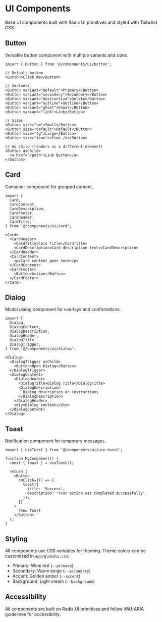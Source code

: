 # UI Components

Base UI components built with Radix UI primitives and styled with Tailwind CSS.

## Button

Versatile button component with multiple variants and sizes.

```tsx
import { Button } from '@/components/ui/button';

// Default button
<Button>Click me</Button>

// Variants
<Button variant="default">Primary</Button>
<Button variant="secondary">Secondary</Button>
<Button variant="destructive">Delete</Button>
<Button variant="outline">Outline</Button>
<Button variant="ghost">Ghost</Button>
<Button variant="link">Link</Button>

// Sizes
<Button size="sm">Small</Button>
<Button size="default">Default</Button>
<Button size="lg">Large</Button>
<Button size="icon"><Icon /></Button>

// As child (renders as a different element)
<Button asChild>
  <a href="/path">Link Button</a>
</Button>
```

## Card

Container component for grouped content.

```tsx
import {
  Card,
  CardContent,
  CardDescription,
  CardFooter,
  CardHeader,
  CardTitle,
} from '@/components/ui/card';

<Card>
  <CardHeader>
    <CardTitle>Card Title</CardTitle>
    <CardDescription>Card description text</CardDescription>
  </CardHeader>
  <CardContent>
    <p>Card content goes here</p>
  </CardContent>
  <CardFooter>
    <Button>Action</Button>
  </CardFooter>
</Card>
```

## Dialog

Modal dialog component for overlays and confirmations.

```tsx
import {
  Dialog,
  DialogContent,
  DialogDescription,
  DialogHeader,
  DialogTitle,
  DialogTrigger,
} from '@/components/ui/dialog';

<Dialog>
  <DialogTrigger asChild>
    <Button>Open Dialog</Button>
  </DialogTrigger>
  <DialogContent>
    <DialogHeader>
      <DialogTitle>Dialog Title</DialogTitle>
      <DialogDescription>
        Dialog description or instructions
      </DialogDescription>
    </DialogHeader>
    <div>Dialog content</div>
  </DialogContent>
</Dialog>
```

## Toast

Notification component for temporary messages.

```tsx
import { useToast } from '@/components/ui/use-toast';

function MyComponent() {
  const { toast } = useToast();

  return (
    <Button
      onClick={() => {
        toast({
          title: 'Success',
          description: 'Your action was completed successfully',
        });
      }}
    >
      Show Toast
    </Button>
  );
}
```

## Styling

All components use CSS variables for theming. Theme colors can be customized in `app/globals.css`:

- Primary: Wine red (`--primary`)
- Secondary: Warm beige (`--secondary`)
- Accent: Golden amber (`--accent`)
- Background: Light cream (`--background`)

## Accessibility

All components are built on Radix UI primitives and follow WAI-ARIA guidelines for accessibility.
